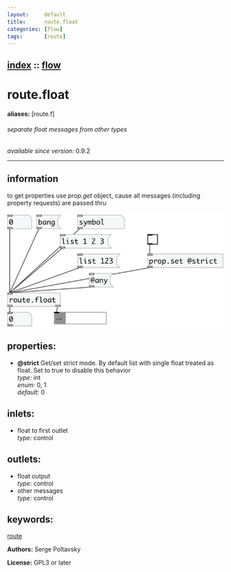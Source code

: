 ```yaml
---
layout:     default
title:      route.float
categories: [flow]
tags:       [route]
---
```

[index](index.html) :: [flow](category_flow.html)
---

# route.float
**aliases:** [route.f]


###### separate float messages from other types

*available since version:* 0.9.2

---


## information
to get properties use *prop.get* object, cause all messages (including property requests) are passed thru


[![example](../examples/img/route.float.jpg)](../examples/pd/route.float.pd)







## properties:

* **@strict** 
Get/set strict mode. By default list with single float treated as float. Set to true to
disable this behavior<br>
_type:_ int<br>
_enum:_ 0, 1<br>
_default:_ 0<br>



## inlets:

* float to first outlet<br>
_type:_ control



## outlets:

* float output<br>
_type:_ control
* other messages<br>
_type:_ control



## keywords:

[route](keywords/route.html)






**Authors:** Serge Poltavsky




**License:** GPL3 or later





